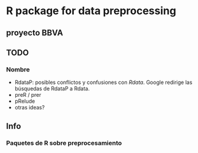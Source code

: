 # R package for data preprocessing
## proyecto BBVA

## TODO

### Nombre

* RdataP: posibles conflictos y confusiones con *Rdata*. Google redirige las búsquedas de RdataP a Rdata.
* preR / prer
* pRelude
* otras ideas?

## Info

### Paquetes de R sobre preprocesamiento
